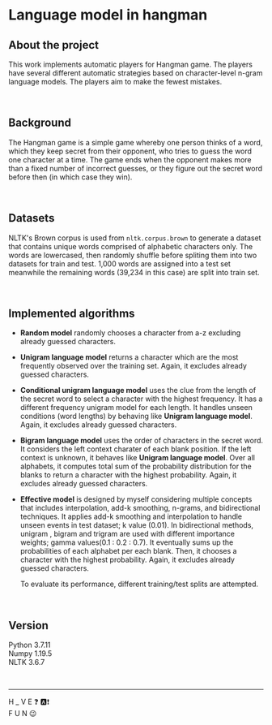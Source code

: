 # Language model in hangman

## About the project

This work implements automatic players for Hangman game. The players have several different automatic strategies based on character-level n-gram language models. The players aim to make the fewest mistakes.

<br>

## Background 

The Hangman game is a simple game whereby one person thinks of a word, which they keep secret from their opponent, who tries to guess the word one character at a time. The game ends when the opponent makes more than a fixed number of incorrect guesses, or they figure out the secret word before then (in which case they win).

<br>

## Datasets

NLTK's Brown corpus is used from `nltk.corpus.brown` to generate a dataset that contains unique words comprised of alphabetic characters only. The words are lowercased, then randomly shuffle before spliting them into two datasets for train and test. 1,000 words are assigned into a test set meanwhile the remaining words (39,234 in this case) are split into train set. 

<br>

## Implemented algorithms 

* **Random model** randomly chooses a character from a-z excluding already guessed characters. 

* **Unigram language model** returns a character which are the most frequently observed over the training set. Again, it excludes already guessed characters. 

* **Conditional unigram language model** uses the clue from the length of the secret word to select a character with the highest frequency. It has a different frequency unigram model for each length. It handles unseen conditions (word lengths) by behaving like **Unigram language model**. Again, it excludes already guessed characters. 

* **Bigram language model** uses the order of characters in the secret word. It considers the left context charater of each blank position. If the left context is unknown, it behaves like **Unigram language model**. Over all alphabets, it computes total sum of the probability distribution for the blanks to return a character with the highest probability. Again, it excludes already guessed characters. 

* **Effective model** is designed by myself considering multiple concepts that includes interpolation, add-k smoothing, n-grams, and bidirectional techniques. It applies add-k smoothing and interpolation to handle unseen events in test dataset; k value (0.01). In bidirectional methods, unigram , bigram and trigram are used with different importance weights; gamma values(0.1 : 0.2 : 0.7). It eventually sums up the probabilities of each alphabet per each blank. Then, it chooses a character with the highest probability. Again, it excludes already guessed characters. 
 
  To evaluate its performance, different training/test splits are attempted.

<br>

## Version
Python 3.7.11<br>
Numpy 1.19.5<br>
NLTK 3.6.7<br>

<br>

---
H _ V E :question: :a::exclamation: <br>
F U N 😉

